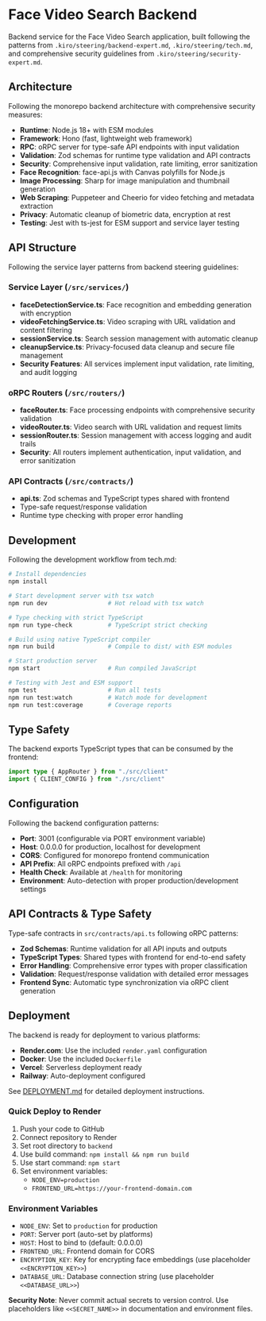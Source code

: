 # Face Video Search Backend

Backend service for the Face Video Search application, built following the patterns from `.kiro/steering/backend-expert.md`, `.kiro/steering/tech.md`, and comprehensive security guidelines from `.kiro/steering/security-expert.md`.

## Architecture

Following the monorepo backend architecture with comprehensive security measures:

- **Runtime**: Node.js 18+ with ESM modules
- **Framework**: Hono (fast, lightweight web framework)
- **RPC**: oRPC server for type-safe API endpoints with input validation
- **Validation**: Zod schemas for runtime type validation and API contracts
- **Security**: Comprehensive input validation, rate limiting, error sanitization
- **Face Recognition**: face-api.js with Canvas polyfills for Node.js
- **Image Processing**: Sharp for image manipulation and thumbnail generation
- **Web Scraping**: Puppeteer and Cheerio for video fetching and metadata extraction
- **Privacy**: Automatic cleanup of biometric data, encryption at rest
- **Testing**: Jest with ts-jest for ESM support and service layer testing

## API Structure

Following the service layer patterns from backend steering guidelines:

### Service Layer (`/src/services/`)

- **faceDetectionService.ts**: Face recognition and embedding generation with encryption
- **videoFetchingService.ts**: Video scraping with URL validation and content filtering
- **sessionService.ts**: Search session management with automatic cleanup
- **cleanupService.ts**: Privacy-focused data cleanup and secure file management
- **Security Features**: All services implement input validation, rate limiting, and audit logging

### oRPC Routers (`/src/routers/`)

- **faceRouter.ts**: Face processing endpoints with comprehensive security validation
- **videoRouter.ts**: Video search with URL validation and request limits
- **sessionRouter.ts**: Session management with access logging and audit trails
- **Security**: All routers implement authentication, input validation, and error sanitization

### API Contracts (`/src/contracts/`)

- **api.ts**: Zod schemas and TypeScript types shared with frontend
- Type-safe request/response validation
- Runtime type checking with proper error handling

## Development

Following the development workflow from tech.md:

```bash
# Install dependencies
npm install

# Start development server with tsx watch
npm run dev                 # Hot reload with tsx watch

# Type checking with strict TypeScript
npm run type-check          # TypeScript strict checking

# Build using native TypeScript compiler
npm run build               # Compile to dist/ with ESM modules

# Start production server
npm start                   # Run compiled JavaScript

# Testing with Jest and ESM support
npm test                    # Run all tests
npm run test:watch          # Watch mode for development
npm run test:coverage       # Coverage reports
```

## Type Safety

The backend exports TypeScript types that can be consumed by the frontend:

```typescript
import type { AppRouter } from "./src/client"
import { CLIENT_CONFIG } from "./src/client"
```

## Configuration

Following the backend configuration patterns:

- **Port**: 3001 (configurable via PORT environment variable)
- **Host**: 0.0.0.0 for production, localhost for development
- **CORS**: Configured for monorepo frontend communication
- **API Prefix**: All oRPC endpoints prefixed with `/api`
- **Health Check**: Available at `/health` for monitoring
- **Environment**: Auto-detection with proper production/development settings

## API Contracts & Type Safety

Type-safe contracts in `src/contracts/api.ts` following oRPC patterns:

- **Zod Schemas**: Runtime validation for all API inputs and outputs
- **TypeScript Types**: Shared types with frontend for end-to-end safety
- **Error Handling**: Comprehensive error types with proper classification
- **Validation**: Request/response validation with detailed error messages
- **Frontend Sync**: Automatic type synchronization via oRPC client generation

## Deployment

The backend is ready for deployment to various platforms:

- **Render.com**: Use the included `render.yaml` configuration
- **Docker**: Use the included `Dockerfile`
- **Vercel**: Serverless deployment ready
- **Railway**: Auto-deployment configured

See [DEPLOYMENT.md](./DEPLOYMENT.md) for detailed deployment instructions.

### Quick Deploy to Render

1. Push your code to GitHub
2. Connect repository to Render
3. Set root directory to `backend`
4. Use build command: `npm install && npm run build`
5. Use start command: `npm start`
6. Set environment variables:
   - `NODE_ENV=production`
   - `FRONTEND_URL=https://your-frontend-domain.com`

### Environment Variables

- `NODE_ENV`: Set to `production` for production
- `PORT`: Server port (auto-set by platforms)
- `HOST`: Host to bind to (default: 0.0.0.0)
- `FRONTEND_URL`: Frontend domain for CORS
- `ENCRYPTION_KEY`: Key for encrypting face embeddings (use placeholder `<<ENCRYPTION_KEY>>`)
- `DATABASE_URL`: Database connection string (use placeholder `<<DATABASE_URL>>`)

**Security Note**: Never commit actual secrets to version control. Use placeholders like `<<SECRET_NAME>>` in documentation and environment files.
